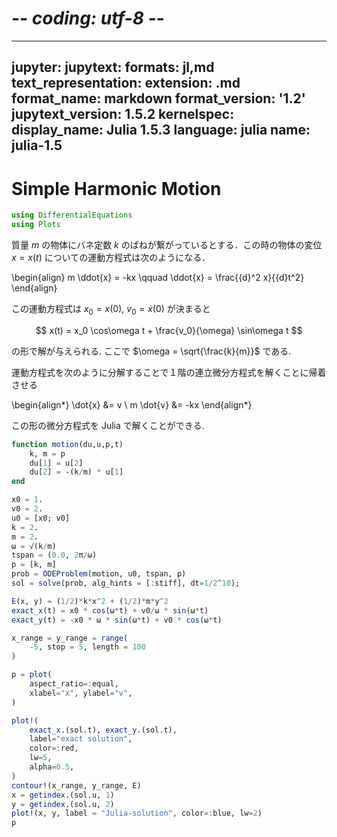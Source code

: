 # -*- coding: utf-8 -*-
---
jupyter:
  jupytext:
    formats: jl,md
    text_representation:
      extension: .md
      format_name: markdown
      format_version: '1.2'
      jupytext_version: 1.5.2
  kernelspec:
    display_name: Julia 1.5.3
    language: julia
    name: julia-1.5
---

# Simple Harmonic Motion

```julia
using DifferentialEquations
using Plots
```

<!-- #region -->
質量 $m$ の物体にバネ定数 $k$ のばねが繋がっているとする．この時の物体の変位 $x=x(t)$ についての運動方程式は次のようになる．


\begin{align}
m \ddot{x} = -kx \qquad \ddot{x} = \frac{{d}^2 x}{{d}t^2}
\end{align}

この運動方程式は $x_0 = x(0)$, $v_0 = \dot{x}(0)$ が決まると

$$
x(t) = x_0 \cos\omega t + \frac{v_0}{\omega} \sin\omega t
$$

の形で解が与えられる. ここで $\omega = \sqrt{\frac{k}{m}}$ である.

運動方程式を次のように分解することで１階の連立微分方程式を解くことに帰着させる

\begin{align*}
\dot{x} &= v \\
m \dot{v} &= -kx
\end{align*}

この形の微分方程式を Julia で解くことができる.
<!-- #endregion -->

```julia
function motion(du,u,p,t)
    k, m = p
    du[1] = u[2]
    du[2] = -(k/m) * u[1]
end

x0 = 1.
v0 = 2.
u0 = [x0; v0]
k = 2.
m = 2.
ω = √(k/m)
tspan = (0.0, 2π/ω)
p = [k, m]
prob = ODEProblem(motion, u0, tspan, p)
sol = solve(prob, alg_hints = [:stiff], dt=1/2^10);
```

```julia
E(x, y) = (1/2)*k*x^2 + (1/2)*m*y^2
exact_x(t) = x0 * cos(ω*t) + v0/ω * sin(ω*t)
exact_y(t) = -x0 * ω * sin(ω*t) + v0 * cos(ω*t)

x_range = y_range = range(
    -5, stop = 5, length = 100
)

p = plot(
    aspect_ratio=:equal, 
    xlabel="x", ylabel="v", 
)

plot!(
    exact_x.(sol.t), exact_y.(sol.t), 
    label="exact solution",
    color=:red,
    lw=5,
    alpha=0.5,
)
contour!(x_range, y_range, E)
x = getindex.(sol.u, 1)
y = getindex.(sol.u, 2)
plot!(x, y, label = "Julia-solution", color=:blue, lw=2)
p
```
